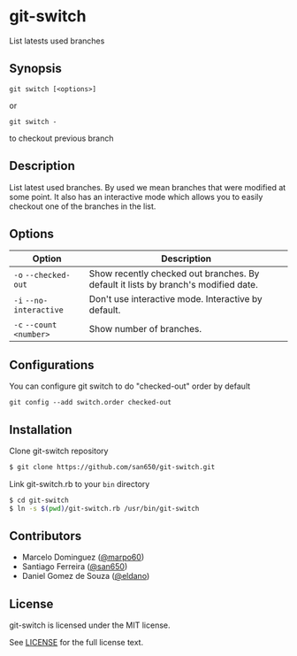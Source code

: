 # git-switch

List latests used branches

## Synopsis

```
git switch [<options>]
```

or

```
git switch -
```

to checkout previous branch

## Description

List latest used branches. By used we mean branches that were modified at some point.
It also has an interactive mode which allows you to easily checkout one
of the branches in the list.

## Options

| Option                  | Description                     |
|-------------------------|---------------------------------|
| `-o` `--checked-out`    | Show recently checked out branches. By default it lists by branch's modified date. |
| `-i` `--no-interactive` | Don't use interactive mode. Interactive by default. |
| `-c` `--count <number>` | Show number of branches. |

## Configurations

You can configure git switch to do "checked-out" order by default

```
git config --add switch.order checked-out
```

## Installation

Clone git-switch repository

```sh
$ git clone https://github.com/san650/git-switch.git
```

Link git-switch.rb to your `bin` directory

```sh
$ cd git-switch
$ ln -s $(pwd)/git-switch.rb /usr/bin/git-switch
```

## Contributors

* Marcelo Dominguez ([@marpo60](http://github.com/marpo60))
* Santiago Ferreira ([@san650](http://github.com/san650))
* Daniel Gomez de Souza ([@eldano](http://github.com/eldano))

## License

git-switch is licensed under the MIT license.

See [LICENSE](https://raw.githubusercontent.com/san650/git-switch/master/LICENSE) for the full license text.
